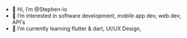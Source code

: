 - 👋 Hi, I’m @Stephen-io
- 👀 I’m interested in software development, mobile app dev, web dev, API's
- 🌱 I’m currently learning flutter & dart, UI/UX Design, 
